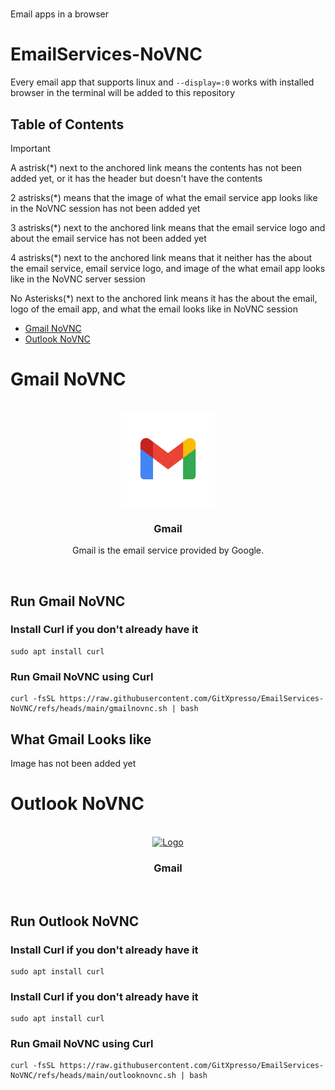 # 
Email apps in a browser
# EmailServices-NoVNC
Every email app that supports linux and `--display=:0` works with installed browser in the terminal will be added to this repository
## Table of Contents
>[!IMPORTANT]
> A astrisk(*) next to the anchored link means the contents has not been added yet, or it has the header but doesn't have the contents
>
> 2 astrisks(*) means that the image of what the email service app looks like in the NoVNC session has not been added yet
>
> 3 astrisks(*) next to the anchored link means that the email service logo and about the email service has not been added yet
>
> 4 astrisks(*) next to the anchored link means that it neither has the about the email service, email service logo, and image of the what email app looks like in the NoVNC server session
>
> No Asterisks(*) next to the anchored link means it has the about the email, logo of the email app, and what the email looks like in NoVNC session

- [Gmail NoVNC](#Gmail-NoVNC)
- [Outlook NoVNC](#Outlook-NoVNC)

# Gmail NoVNC

<br/>
<div align="center">
  <a href="https://github.com/timche/gmail-desktop">
    <img src="https://raw.githubusercontent.com/timche/gmail-desktop/refs/heads/main/media/icon.svg" alt="Logo" width="150" height="150">
  </a>

  <h3 align="center">Gmail</h3>

  <p align="center">Gmail is the email service provided by Google.</p>
       
   <br/>
</div>

## Run Gmail NoVNC
### Install Curl if you don't already have it
```
sudo apt install curl
```
### Run Gmail NoVNC using Curl
```
curl -fsSL https://raw.githubusercontent.com/GitXpresso/EmailServices-NoVNC/refs/heads/main/gmailnovnc.sh | bash
```
## What Gmail Looks like
Image has not been added yet

# Outlook NoVNC

<br/>
<div align="center">
  <a href="https://outlook.com/">
    <img src=" " alt="Logo" width="150" height="150">
  </a>

  <h3 align="center">Gmail</h3>

  <p align="center"> </p>
       
   <br/>
</div>

## Run Outlook NoVNC
### Install Curl if you don't already have it
```
sudo apt install curl
```
### Install Curl if you don't already have it
```
sudo apt install curl
```
### Run Gmail NoVNC using Curl
```
curl -fsSL https://raw.githubusercontent.com/GitXpresso/EmailServices-NoVNC/refs/heads/main/outlooknovnc.sh | bash
```
